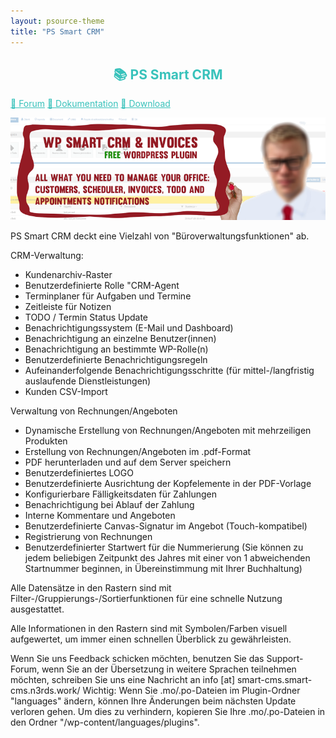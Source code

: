 ```yaml
---
layout: psource-theme
title: "PS Smart CRM"
---
```


<h2 align="center" style="color:#38c2bb;">📚 PS Smart CRM</h2>

<div class="menu">
  <a href="https://github.com/cp-psource/cp-smart-crm/discussions" style="color:#38c2bb;">💬 Forum</a>
  <a href="dokumentation.html" style="color:#38c2bb;">📝 Dokumentation</a>
  <a href="https://github.com/cp-psource/cp-smart-crm/releases" style="color:#38c2bb;">📝 Download</a>
</div>

![banner-772x250.png](assets/images/banner-772x250.png)

PS Smart CRM deckt eine Vielzahl von "Büroverwaltungsfunktionen" ab. 

CRM-Verwaltung: 

- Kundenarchiv-Raster
- Benutzerdefinierte Rolle "CRM-Agent
- Terminplaner für Aufgaben und Termine
- Zeitleiste für Notizen
- TODO / Termin Status Update
- Benachrichtigungssystem (E-Mail und Dashboard)
- Benachrichtigung an einzelne Benutzer(innen)
- Benachrichtigung an bestimmte WP-Rolle(n)
- Benutzerdefinierte Benachrichtigungsregeln
- Aufeinanderfolgende Benachrichtigungsschritte (für mittel-/langfristig auslaufende Dienstleistungen)
- Kunden CSV-Import 


Verwaltung von Rechnungen/Angeboten

- Dynamische Erstellung von Rechnungen/Angeboten mit mehrzeiligen Produkten
- Erstellung von Rechnungen/Angeboten im .pdf-Format
- PDF herunterladen und auf dem Server speichern
- Benutzerdefiniertes LOGO
- Benutzerdefinierte Ausrichtung der Kopfelemente in der PDF-Vorlage
- Konfigurierbare Fälligkeitsdaten für Zahlungen
- Benachrichtigung bei Ablauf der Zahlung
- Interne Kommentare und Angeboten
- Benutzerdefinierte Canvas-Signatur im Angebot (Touch-kompatibel)
- Registrierung von Rechnungen
- Benutzerdefinierter Startwert für die Nummerierung (Sie können zu jedem beliebigen Zeitpunkt des Jahres mit einer von 1 abweichenden Startnummer beginnen, in Übereinstimmung mit Ihrer Buchhaltung)


Alle Datensätze in den Rastern sind mit Filter-/Gruppierungs-/Sortierfunktionen für eine schnelle Nutzung ausgestattet.

Alle Informationen in den Rastern sind mit Symbolen/Farben visuell aufgewertet, um immer einen schnellen Überblick zu gewährleisten.

Wenn Sie uns Feedback schicken möchten, benutzen Sie das Support-Forum, wenn Sie an der Übersetzung in weitere Sprachen teilnehmen möchten, schreiben Sie uns eine Nachricht an info [at] smart-cms.smart-cms.n3rds.work/
Wichtig: Wenn Sie .mo/.po-Dateien im Plugin-Ordner "languages" ändern, können Ihre Änderungen beim nächsten Update verloren gehen. Um dies zu verhindern, kopieren Sie Ihre .mo/.po-Dateien in den Ordner "/wp-content/languages/plugins".

